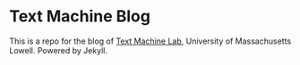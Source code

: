 # Text Machine Blog

This is a repo for the blog of [Text Machine Lab](http://text-machine.cs.uml.edu), University of Massachusetts Lowell. Powered by Jekyll.
